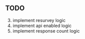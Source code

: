 ## TODO
3. implement resurvey logic
2. implement api enabled logic
1. implement response count logic
